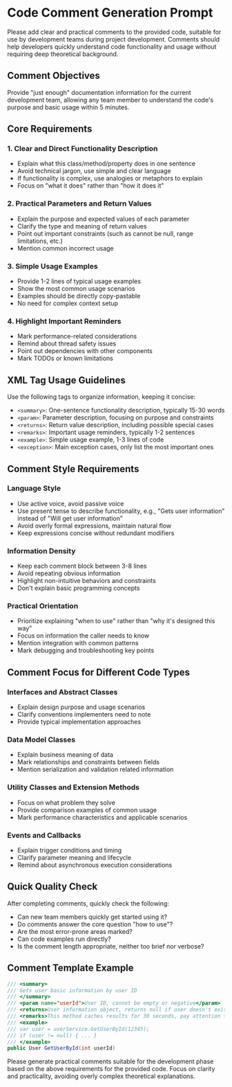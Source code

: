 # Code Comment Generation Prompt

Please add clear and practical comments to the provided code, suitable for use by development teams during project development. Comments should help developers quickly understand code functionality and usage without requiring deep theoretical background.

## Comment Objectives

Provide "just enough" documentation information for the current development team, allowing any team member to understand the code's purpose and basic usage within 5 minutes.

## Core Requirements

### 1. Clear and Direct Functionality Description
- Explain what this class/method/property does in one sentence
- Avoid technical jargon, use simple and clear language
- If functionality is complex, use analogies or metaphors to explain
- Focus on "what it does" rather than "how it does it"

### 2. Practical Parameters and Return Values
- Explain the purpose and expected values of each parameter
- Clarify the type and meaning of return values
- Point out important constraints (such as cannot be null, range limitations, etc.)
- Mention common incorrect usage

### 3. Simple Usage Examples
- Provide 1-2 lines of typical usage examples
- Show the most common usage scenarios
- Examples should be directly copy-pastable
- No need for complex context setup

### 4. Highlight Important Reminders
- Mark performance-related considerations
- Remind about thread safety issues
- Point out dependencies with other components
- Mark TODOs or known limitations

## XML Tag Usage Guidelines

Use the following tags to organize information, keeping it concise:

- `<summary>`: One-sentence functionality description, typically 15-30 words
- `<param>`: Parameter description, focusing on purpose and constraints
- `<returns>`: Return value description, including possible special cases
- `<remarks>`: Important usage reminders, typically 1-2 sentences
- `<example>`: Simple usage example, 1-3 lines of code
- `<exception>`: Main exception cases, only list the most important ones

## Comment Style Requirements

### Language Style
- Use active voice, avoid passive voice
- Use present tense to describe functionality, e.g., "Gets user information" instead of "Will get user information"
- Avoid overly formal expressions, maintain natural flow
- Keep expressions concise without redundant modifiers

### Information Density
- Keep each comment block between 3-8 lines
- Avoid repeating obvious information
- Highlight non-intuitive behaviors and constraints
- Don't explain basic programming concepts

### Practical Orientation
- Prioritize explaining "when to use" rather than "why it's designed this way"
- Focus on information the caller needs to know
- Mention integration with common patterns
- Mark debugging and troubleshooting key points

## Comment Focus for Different Code Types

### Interfaces and Abstract Classes
- Explain design purpose and usage scenarios
- Clarify conventions implementers need to note
- Provide typical implementation approaches

### Data Model Classes
- Explain business meaning of data
- Mark relationships and constraints between fields
- Mention serialization and validation related information

### Utility Classes and Extension Methods
- Focus on what problem they solve
- Provide comparison examples of common usage
- Mark performance characteristics and applicable scenarios

### Events and Callbacks
- Explain trigger conditions and timing
- Clarify parameter meaning and lifecycle
- Remind about asynchronous execution considerations

## Quick Quality Check

After completing comments, quickly check the following:
- Can new team members quickly get started using it?
- Do comments answer the core question "how to use"?
- Are the most error-prone areas marked?
- Can code examples run directly?
- Is the comment length appropriate, neither too brief nor verbose?

## Comment Template Example

```csharp
/// <summary>
/// Gets user basic information by user ID
/// </summary>
/// <param name="userId">User ID, cannot be empty or negative</param>
/// <returns>User information object, returns null if user doesn't exist</returns>
/// <remarks>This method caches results for 30 seconds, pay attention to cache expiration during high-frequency calls</remarks>
/// <example>
/// var user = userService.GetUserById(12345);
/// if (user != null) { ... }
/// </example>
public User GetUserById(int userId)
```

Please generate practical comments suitable for the development phase based on the above requirements for the provided code. Focus on clarity and practicality, avoiding overly complex theoretical explanations.